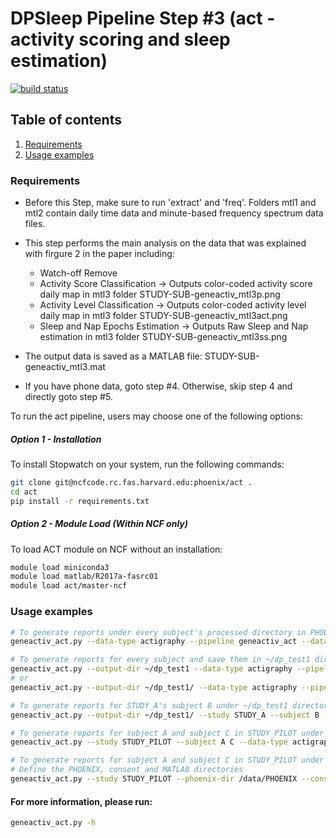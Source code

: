 DPSleep Pipeline Step #3 (act - activity scoring and sleep estimation)
=========
[![build status](https://ncfcode.rc.fas.harvard.edu/phoenix/act/badges/master/build.svg)](https://ncfcode.rc.fas.harvard.edu/phoenix/act/commits/master)

## Table of contents
1. [Requirements](#requirements)
2. [Usage examples](#usage-examples)

### Requirements

- Before this Step, make sure to run 'extract' and 'freq'. Folders mtl1 and mtl2 contain daily time data and minute-based frequency spectrum data files.

- This step performs the main analysis on the data that was explained with firgure 2 in the paper including:
    - Watch-off Remove
    - Activity Score Classification -> Outputs color-coded activity score daily map in mtl3 folder STUDY-SUB-geneactiv_mtl3p.png
    - Activity Level Classification  -> Outputs color-coded activity level daily map in mtl3 folder STUDY-SUB-geneactiv_mtl3act.png
    - Sleep and Nap Epochs Estimation -> Outputs Raw Sleep and Nap estimation in mtl3 folder STUDY-SUB-geneactiv_mtl3ss.png

- The output data is saved as a MATLAB file: STUDY-SUB-geneactiv_mtl3.mat

- If you have phone data, goto step #4. Otherwise, skip step 4 and directly goto step #5.

To run the act pipeline, users may choose one of the following options:

##### Option 1 - Installation

To install Stopwatch on your system, run the following commands:
```bash
git clone git@ncfcode.rc.fas.harvard.edu:phoenix/act .
cd act
pip install -r requirements.txt
```

##### Option 2 - Module Load (Within NCF only)

To load ACT module on NCF without an installation:
```bash
module load miniconda3
module load matlab/R2017a-fasrc01
module load act/master-ncf
```

### Usage examples

```bash
# To generate reports under every subject's processed directory in PHOENIX
geneactiv_act.py --data-type actigraphy --pipeline geneactiv_act --data-dir GENERAL

# To generate reports for every subject and save them in ~/dp_test1 directory
geneactiv_act.py --output-dir ~/dp_test1 --data-type actigraphy --pipeline geneactiv_act --data-dir GENERAL
# or
geneactiv_act.py --output-dir ~/dp_test1/ --data-type actigraphy --pipeline geneactiv_act --data-dir GENERAL

# To generate reports for STUDY_A's subject B under ~/dp_test1 directory
geneactiv_act.py --output-dir ~/dp_test1/ --study STUDY_A --subject B --data-type actigraphy --pipeline geneactiv_act --data-dir GENERAL

# To generate reports for subject A and subject C in STUDY_PILOT under their processed folders
geneactiv_act.py --study STUDY_PILOT --subject A C --data-type actigraphy --pipeline geneactiv_act --data-dir GENERAL

# To generate reports for subject A and subject C in STUDY_PILOT under their processed folders
# Define the PHOENIX, consent and MATLAB directories 
geneactiv_act.py --study STUDY_PILOT --phoenix-dir /data/PHOENIX --consent-dir /data/PHOENIX/GENERAL --mtl-dir MATLAB_DIRECTORY --subject A C --data-type actigraphy --pipeline geneactiv_act --data-dir GENERAL

```

#### For more information, please run:
```bash
geneactiv_act.py -h
```
